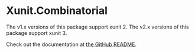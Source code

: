 # Xunit.Combinatorial

The v1.x versions of this package support xunit 2.
The v2.x versions of this package support xunit 3.

Check out the documentation at [the GitHub README](https://github.com/AArnott/Xunit.Combinatorial?tab=readme-ov-file#readme).

